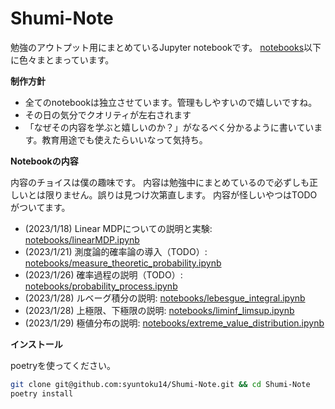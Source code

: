 # Shumi-Note

勉強のアウトプット用にまとめているJupyter notebookです。
[notebooks](notebooks/)以下に色々まとまっています。

**制作方針**

* 全てのnotebookは独立させています。管理もしやすいので嬉しいですね。
* その日の気分でクオリティが左右されます
* 「なぜその内容を学ぶと嬉しいのか？」がなるべく分かるように書いています。教育用途でも使えたらいいなって気持ち。


**Notebookの内容**

内容のチョイスは僕の趣味です。
内容は勉強中にまとめているので必ずしも正しいとは限りません。誤りは見つけ次第直します。
内容が怪しいやつはTODOがついてます。

* (2023/1/18) Linear MDPについての説明と実験: [notebooks/linearMDP.ipynb](notebooks/linearMDP.ipynb)
* (2023/1/21) 測度論的確率論の導入（TODO）: [notebooks/measure_theoretic_probability.ipynb](notebooks/measure_theoretic_probability.ipynb)
* (2023/1/26) 確率過程の説明（TODO）: [notebooks/probability_process.ipynb](notebooks/probability_process.ipynb)
* (2023/1/28) ルベーグ積分の説明: [notebooks/lebesgue_integral.ipynb](notebooks/lebesgue_integral.ipynb)
* (2023/1/28) 上極限、下極限の説明: [notebooks/liminf_limsup.ipynb](notebooks/liminf_limsup.ipynb)
* (2023/1/29) 極値分布の説明: [notebooks/extreme_value_distribution.ipynb](notebooks/extreme_value_distribution.ipynb)


**インストール**

poetryを使ってください。

```bash
git clone git@github.com:syuntoku14/Shumi-Note.git && cd Shumi-Note
poetry install
```
